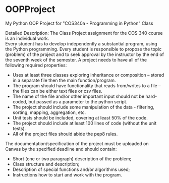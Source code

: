 # OOPProject
My Python OOP Project for "COS340a - Programming in Python" Class

Detailed Description:
The  Class  Project  assignment  for  the  COS  340  course  is  an  individual  work.  
Every  student  has  to  develop independently a substantial program, using the Python programming. 
Every student is responsible to propose the topic (problem) of the project and to seek approval by the instructor by the end of the seventh week of the semester. 
A project needs to have all of the following required properties:
- Uses at least three classes exploring inheritance or composition – stored in a separate file then the main function/program.
- The program should have functionality that reads from/writes to a file – the files can be either text files or csv files.
- The name of the file and/or other important input should not be hard-coded, but passed as a parameter to the python script.
- The project should include some manipulation of the data - filtering, sorting, mapping, aggregation, etc.
- Unit tests should be included, covering at least 50% of the code.
- The project should include at least 100 lines of code (without the unit tests).
- All of the project files should abide the pep8 rules.

The documentation/specification of the project must be uploaded on Canvas by the specified deadline and should contain:
- Short (one or two paragraph) description of the problem;
- Class structure and description;
- Description of special functions and/or algorithms used;
- Instructions how to start and work with the program.

